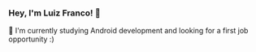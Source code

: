 ### Hey, I'm Luiz Franco! 👋

:memo:  I'm currently studying Android development and looking for a first job opportunity  :)
